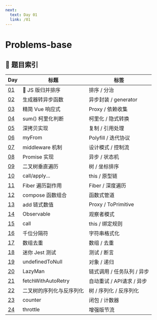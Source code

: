 ```yaml
---
next:
  text: Day 01
  link: /01
---
```


# Problems-base

## 📑 题目索引

| Day      | 标题                     | 标签                       |
| -------- | ------------------------ | -------------------------- |
| [01](01) | 🎉 JS 版归并排序         | 排序 / 分治                |
| [02](02) | 生成器转异步函数         | 异步封装 / generator       |
| [03](03) | 精简 Vue 响应式          | Proxy / 依赖收集           |
| [04](04) | sum() 柯里化判断         | 柯里化 / 隐式转换          |
| [05](05) | 深拷贝实现               | 复制 / 引用处理            |
| [06](06) | myFrom                   | Polyfill / 迭代协议        |
| [07](07) | middleware 机制          | 设计模式 / 控制流          |
| [08](08) | Promise 实现             | 异步 / 状态机              |
| [09](09) | 二叉树垂直遍历           | 树 / 坐标排序              |
| [10](10) | call/apply...            | this / 原型链              |
| [11](11) | Fiber 遍历副作用         | Fiber / 深度遍历           |
| [12](12) | compose 函数组合         | 函数式管道                 |
| [13](13) | add 链式数值             | Proxy / ToPrimitive        |
| [14](14) | Observable               | 观察者模式                 |
| [15](15) | call                     | this / 绑定规则            |
| [16](16) | 千位分隔符               | 字符串格式化               |
| [17](17) | 数组去重                 | 数组 / 去重                |
| [18](18) | 迷你 Jest 测试           | 测试 / 断言                |
| [19](19) | undefinedToNull          | 对象 / 递归                |
| [20](20) | LazyMan                  | 链式调用 / 任务队列 / 异步 |
| [21](21) | fetchWithAutoRetry       | 自动重试 / API请求 / 异步  |
| [22](22) | 二叉树的序列化与反序列化 | 树 / 序列化 / 反序列化     |
| [23](23) | counter                  | 闭包 / 计数器              |
| [24](24) | throttle                 | 增强版节流                 |
